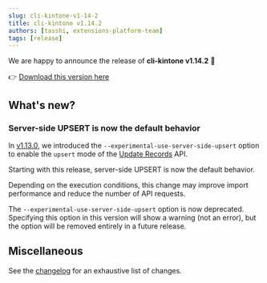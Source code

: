 ```yaml
---
slug: cli-kintone-v1-14-2
title: cli-kintone v1.14.2
authors: [tasshi, extensions-platform-team]
tags: [release]
---
```


We are happy to announce the release of **cli-kintone v1.14.2** 🎉

👉 [Download this version here](https://github.com/kintone/cli-kintone/releases/tag/v1.14.2)

## What's new?

### Server-side UPSERT is now the default behavior

In [v1.13.0](./2025-01-16-cli-kintone-v1-13-0.md), we introduced the `--experimental-use-server-side-upsert` option to enable the `upsert` mode of the [Update Records](https://cybozu.dev/ja/kintone/docs/rest-api/records/update-records/) API.

Starting with this release, server-side UPSERT is now the default behavior.

Depending on the execution conditions, this change may improve import performance and reduce the number of API requests.

The `--experimental-use-server-side-upsert` option is now deprecated.  
Specifying this option in this version will show a warning (not an error), but the option will be removed entirely in a future release.

## Miscellaneous

See the [changelog](https://github.com/kintone/cli-kintone/blob/main/CHANGELOG.md#1142-2025-08-05) for an exhaustive list of changes.
